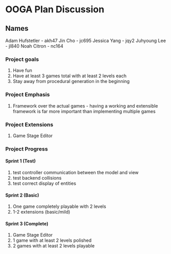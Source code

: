 # OOGA Plan Discussion
## Names
Adam Hufstetler - akh47
Jin Cho - jc695
Jessica Yang - jqy2
Juhyoung Lee - jl840
Noah Citron - nc164

### Project goals
1. Have fun
2. Have at least 3 games total with at least 2 levels each
3. Stay away from procedural generation in the beginning

### Project Emphasis
1. Framework over the actual games - having a working and extensible framework is far more important than implementing multiple games

### Project Extensions
1. Game Stage Editor

### Project Progress
#### Sprint 1 (Test)
1. test controller communication between the model and view
2. test backend collisions
3. test correct display of entities

#### Sprint 2 (Basic)
1. One game completely playable with 2 levels
2. 1-2 extensions (basic/mild)

#### Sprint 3 (Complete)
1. Game Stage Editor
2. 1 game with at least 2 levels polished
3. 2 games with at least 2 levels playable